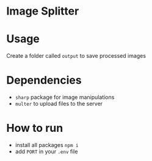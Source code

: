 # Image Splitter

# Usage
Create a folder called `output` to save processed images

# Dependencies
* `sharp` package for image manipulations
* `multer` to upload files to the server

# How to run
* install all packages `npm i`
* add `PORT` in your `.env` file
